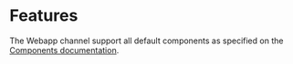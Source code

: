 # Features

The Webapp channel support all default components as specified on the [Components documentation](https://docs.csml.dev/language/key-concepts/sending-receiving-messages/message-payloads).

